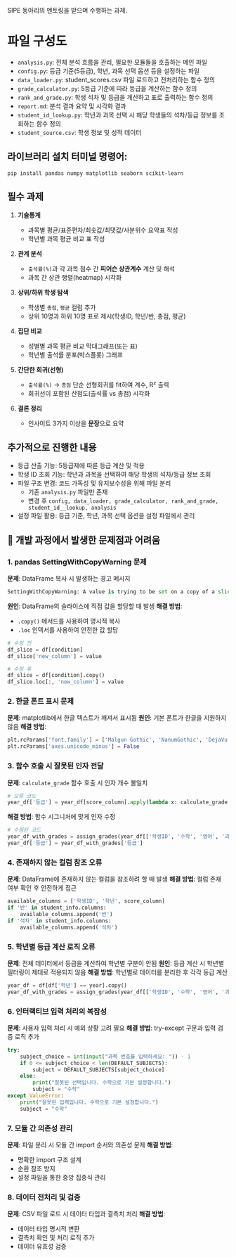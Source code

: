 SIPE 동아리의 멘토링을 받으며 수행하는 과제.

# 파일 구성도
- ```analysis.py```: 전체 분석 흐름을 관리, 필요한 모듈들을 호출하는 메인 파일
- ```config.py```: 등급 기준(5등급), 학년, 과목 선택 옵션 등을 설정하는 파일
- ```data_loader.py```: student_scores.csv 파일 로드하고 전처리하는 함수 정의
- ```grade_calculator.py```: 5등급 기준에 따라 등급을 계산하는 함수 정의
- ```rank_and_grade.py```: 학생 석차 및 등급을 계산하고 표로 출력하는 함수 정의
- ```report.md```: 분석 결과 요약 및 시각화 결과
- ```student_id_lookup.py```: 학년과 과목 선택 시 해당 학생들의 석차/등급 정보를 조회하는 함수 정의
- ```student_source.csv```: 학생 정보 및 성적 데이터

## 라이브러리 설치 터미널 명령어:
```pip install pandas numpy matplotlib seaborn scikit-learn```

## 필수 과제
1. **기술통계**
   - 과목별 평균/표준편차/최솟값/최댓값/사분위수 요약표 작성
   - 학년별 과목 평균 비교 표 작성

2. **관계 분석**
   - `출석률(%)`과 각 과목 점수 간 **피어슨 상관계수** 계산 및 해석
   - 과목 간 상관 행렬(heatmap) 시각화

3. **상위/하위 학생 탐색**
   - 학생별 `총점`, `평균` 컬럼 추가
   - 상위 10명과 하위 10명 표로 제시(학생ID, 학년/반, 총점, 평균)

4. **집단 비교**
   - 성별별 과목 평균 비교 막대그래프(또는 표)
   - 학년별 출석률 분포(박스플롯) 그래프

5. **간단한 회귀(선형)**
   - `출석률(%)` → `총점` 단순 선형회귀를 fit하여 계수, R² 출력
   - 회귀선이 포함된 산점도(출석률 vs 총점) 시각화

6. **결론 정리**
   - 인사이트 3가지 이상을 **문장**으로 요약

## 추가적으로 진행한 내용
- 등급 산출 기능: 5등급제에 따른 등급 계산 및 적용
- 학생 ID 조회 기능: 학년과 과목을 선택하여 해당 학생의 석차/등급 정보 조회
- 파일 구조 변경: 코드 가독성 및 유지보수성을 위해 파일 분리
  - 기존 ```analysis.py``` 파일만 존재
  - 변경 후 ```config, data_loader, grade_calculator, rank_and_grade, student_id__lookup, analysis```
- 설정 파일 활용: 등급 기준, 학년, 과목 선택 옵션을 설정 파일에서 관리

## 🚧 개발 과정에서 발생한 문제점과 어려움

### 1. pandas SettingWithCopyWarning 문제
**문제**: DataFrame 복사 시 발생하는 경고 메시지
```python
SettingWithCopyWarning: A value is trying to be set on a copy of a slice from a DataFrame
```

**원인**: DataFrame의 슬라이스에 직접 값을 할당할 때 발생
**해결 방법**: 
- `.copy()` 메서드를 사용하여 명시적 복사
- `.loc` 인덱서를 사용하여 안전한 값 할당
```python
# 수정 전
df_slice = df[condition]
df_slice['new_column'] = value

# 수정 후
df_slice = df[condition].copy()
df_slice.loc[:, 'new_column'] = value
```

### 2. 한글 폰트 표시 문제
**문제**: matplotlib에서 한글 텍스트가 깨져서 표시됨
**원인**: 기본 폰트가 한글을 지원하지 않음
**해결 방법**:
```python
plt.rcParams['font.family'] = ['Malgun Gothic', 'NanumGothic', 'DejaVu Sans']
plt.rcParams['axes.unicode_minus'] = False
```

### 3. 함수 호출 시 잘못된 인자 전달
**문제**: `calculate_grade` 함수 호출 시 인자 개수 불일치
```python
# 오류 코드
year_df['등급'] = year_df[score_column].apply(lambda x: calculate_grade(x, GRADE_SYSTEM = "5등급"))
```

**해결 방법**: 함수 시그니처에 맞게 인자 수정
```python
# 수정된 코드
year_df_with_grades = assign_grades(year_df[['학생ID', '수학', '영어', '과학']])
year_df['등급'] = year_df_with_grades['등급']
```

### 4. 존재하지 않는 컬럼 참조 오류
**문제**: DataFrame에 존재하지 않는 컬럼을 참조하려 할 때 발생
**해결 방법**: 컬럼 존재 여부 확인 후 안전하게 접근
```python
available_columns = ['학생ID', '학년', score_column]
if '반' in student_info.columns:
    available_columns.append('반')
if '석차' in student_info.columns:
    available_columns.append('석차')
```

### 5. 학년별 등급 계산 로직 오류
**문제**: 전체 데이터에서 등급을 계산하여 학년별 구분이 안됨
**원인**: 등급 계산 시 학년별 필터링이 제대로 적용되지 않음
**해결 방법**: 학년별로 데이터를 분리한 후 각각 등급 계산
```python
year_df = df[df['학년'] == year].copy()
year_df_with_grades = assign_grades(year_df[['학생ID', '수학', '영어', '과학']])
```

### 6. 인터랙티브 입력 처리의 복잡성
**문제**: 사용자 입력 처리 시 예외 상황 고려 필요
**해결 방법**: try-except 구문과 입력 검증 로직 추가
```python
try:
    subject_choice = int(input("과목 번호를 입력하세요: ")) - 1
    if 0 <= subject_choice < len(DEFAULT_SUBJECTS):
        subject = DEFAULT_SUBJECTS[subject_choice]
    else:
        print("잘못된 선택입니다. 수학으로 기본 설정합니다.")
        subject = "수학"
except ValueError:
    print("잘못된 입력입니다. 수학으로 기본 설정합니다.")
    subject = "수학"
```

### 7. 모듈 간 의존성 관리
**문제**: 파일 분리 시 모듈 간 import 순서와 의존성 문제
**해결 방법**: 
- 명확한 import 구조 설계
- 순환 참조 방지
- 설정 파일을 통한 중앙 집중식 관리

### 8. 데이터 전처리 및 검증
**문제**: CSV 파일 로드 시 데이터 타입과 결측치 처리
**해결 방법**: 
- 데이터 타입 명시적 변환
- 결측치 확인 및 처리 로직 추가
- 데이터 유효성 검증